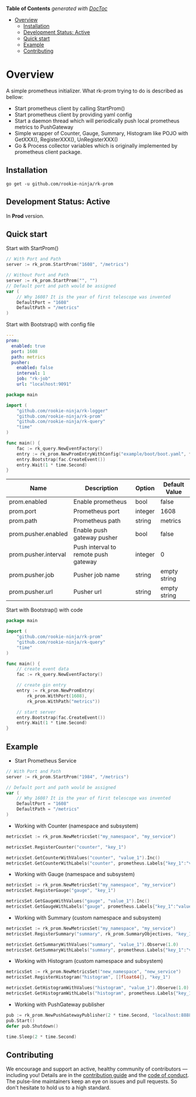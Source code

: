 <!-- START doctoc generated TOC please keep comment here to allow auto update -->
<!-- DON'T EDIT THIS SECTION, INSTEAD RE-RUN doctoc TO UPDATE -->
**Table of Contents**  *generated with [DocToc](https://github.com/thlorenz/doctoc)*

- [Overview](#overview)
  - [Installation](#installation)
  - [Development Status: Active](#development-status-active)
  - [Quick start](#quick-start)
  - [Example](#example)
  - [Contributing](#contributing)

<!-- END doctoc generated TOC please keep comment here to allow auto update -->

# Overview
A simple prometheus initializer.
What rk-prom trying to do is described as bellow:
- Start prometheus client by calling StartProm()
- Start prometheus client by providing yaml config
- Start a daemon thread which will periodically push local prometheus metrics to PushGateway
- Simple wrapper of Counter, Gauge, Summary, Histogram like POJO with GetXXX(), RegisterXXX(), UnRegisterXXX()
- Go & Process collector variables which is originally implemented by prometheus client package.

## Installation
`go get -u github.com/rookie-ninja/rk-prom`

## Development Status: Active
In **Prod** version. 

## Quick start
Start with StartProm()

```go
// With Port and Path
server := rk_prom.StartProm("1608", "/metrics")

// Without Port and Path
server := rk_prom.StartProm("", "")
// Default port and path would be assigned
var (
	// Why 1608? It is the year of first telescope was invented
	DefaultPort = "1608"
	DefaultPath = "/metrics"
)
```

Start with Bootstrap() with config file
```yaml
---
prom:
  enabled: true
  port: 1608
  path: metrics
  pusher:
    enabled: false
    interval: 1
    job: "rk-job"
    url: "localhost:9091"
```

```go
package main

import (
	"github.com/rookie-ninja/rk-logger"
	"github.com/rookie-ninja/rk-prom"
	"github.com/rookie-ninja/rk-query"
	"time"
)

func main() {
	fac := rk_query.NewEventFactory()
	entry := rk_prom.NewPromEntryWithConfig("example/boot/boot.yaml", fac, rk_logger.StdoutLogger)
	entry.Bootstrap(fac.CreateEvent())
	entry.Wait(1 * time.Second)
}
```

| Name | Description | Option | Default Value |
| ------ | ------ | ------ | ------ |
| prom.enabled | Enable prometheus | bool | false |
| prom.port | Prometheus port | integer | 1608 |
| prom.path | Prometheus path | string | metrics |
| prom.pusher.enabled | Enable push gateway pusher | bool | false |
| prom.pusher.interval | Push interval to remote push gateway | integer | 0 |
| prom.pusher.job | Pusher job name | string | empty string |
| prom.pusher.url | Pusher url | string | empty string |

Start with Bootstrap() with code
```go
package main

import (
	"github.com/rookie-ninja/rk-prom"
	"github.com/rookie-ninja/rk-query"
	"time"
)

func main() {
	// create event data
	fac := rk_query.NewEventFactory()

	// create gin entry
	entry := rk_prom.NewPromEntry(
		rk_prom.WithPort(1608),
		rk_prom.WithPath("metrics"))

	// start server
	entry.Bootstrap(fac.CreateEvent())
	entry.Wait(1 * time.Second)
}

```

## Example
- Start Prometheus Service
```go
// With Port and Path
server := rk_prom.StartProm("1984", "/metrics")

// Default port and path would be assigned
var (
	// Why 1608? It is the year of first telescope was invented
	DefaultPort = "1608"
	DefaultPath = "/metrics"
)
```

- Working with Counter (namespace and subsystem)
```go
metricsSet := rk_prom.NewMetricsSet("my_namespace", "my_service")

metricsSet.RegisterCounter("counter", "key_1")

metricsSet.GetCounterWithValues("counter", "value_1").Inc()
metricsSet.GetCounterWithLabels("counter", prometheus.Labels{"key_1":"value_1"}).Inc()
```

- Working with Gauge (namespace and subsystem)
```go
metricsSet := rk_prom.NewMetricsSet("my_namespace", "my_service")
metricsSet.RegisterGauge("gauge", "key_1")

metricsSet.GetGaugeWithValues("gauge", "value_1").Inc()
metricsSet.GetGaugeWithLabels("gauge", prometheus.Labels{"key_1":"value_1"}).Inc()
```

- Working with Summary (custom namespace and subsystem)
```go
metricsSet := rk_prom.NewMetricsSet("my_namespace", "my_service")
metricsSet.RegisterSummary("summary", rk_prom.SummaryObjectives, "key_1")

metricsSet.GetSummaryWithValues("summary", "value_1").Observe(1.0)
metricsSet.GetSummaryWithLabels("summary", prometheus.Labels{"key_1":"value_1"}).Observe(1.0)
```

- Working with Histogram (custom namespace and subsystem)
```go
metricsSet := rk_prom.NewMetricsSet("new_namespace", "new_service")
metricsSet.RegisterHistogram("histogram", []float64{}, "key_1")

metricsSet.GetHistogramWithValues("histogram", "value_1").Observe(1.0)
metricsSet.GetHistogramWithLabels("histogram", prometheus.Labels{"key_1":"value_1"}).Observe(1.0)
```

- Working with PushGateway publisher
```go
pub := rk_prom.NewPushGatewayPublisher(2 * time.Second, "localhost:8888", "test_job")
pub.Start()
defer pub.Shutdown()

time.Sleep(2 * time.Second)
```

## Contributing
We encourage and support an active, healthy community of contributors — including you!
Details are in the [contribution guide](/CONTRIBUTING.md) and the [code of conduct](/CODE_OF_CONDUCT.md). The pulse-line maintainers keep an eye on issues and pull requests. So don't hesitate to hold us to a high standard.
